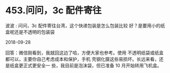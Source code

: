 # 453.问问，3c 配件寄往

波波 : 问问，3c 配件寄往台湾，这个快递包装是怎么包装比较 好？是要用小的纸盒呢还是不透明的包装袋

2018-09-28

回答：微信刚看到，我就回这边了哈，方便大家也参考。使用 不透明纸袋或纸盒都可以，主要你自己考虑成本和保护，手机 壳钢化膜这些易损坏。长远来看，还是纸盒更正式更安全一 些，我目前是泡沫袋，但已准备 10 月开始转用飞机盒。